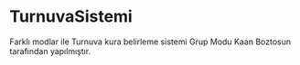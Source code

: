 # TurnuvaSistemi
Farklı modlar ile Turnuva kura belirleme sistemi
Grup Modu Kaan Boztosun tarafından yapılmıştır.
